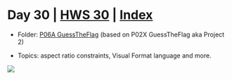 # Day 30 | [HWS 30](https://www.hackingwithswift.com/100/30) | [Index](https://github.com/JulesMoorhouse/100DaysOfSwift/blob/master/README.md)

- Folder: [P06A GuessTheFlag](https://github.com/JulesMoorhouse/100DaysOfSwift/tree/master/P06A%20GuessTheFlag/GuessTheFlag) (based on P02X GuessTheFlag aka Project 2)

- Topics: aspect ratio constraints, Visual Format language and more.

<img src="../Images/day30-p06a.gif">